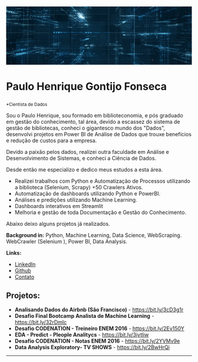 <p align="center">
  <img src="banner.png" >
</p>

# Paulo Henrique Gontijo Fonseca
<sub>*Cientista de Dados</sub>



Sou o Paulo Henrique, sou formado em biblioteconomia, e pós graduado em gestão do conhecimento, tal área, devido a escassez do sistema de gestão 
de bibliotecas, conheci o gigantesco mundo dos "Dados", desenvolvi projetos em Power BI de Análise de Dados que trouxe benefícios e redução de custos para a empresa.

Devido a paixão pelos dados, realizei outra faculdade em Análise e Desenvolvimento de Sistemas, e conheci a Ciência de Dados.

Desde então me especializo e dedico meus estudos a esta área. 

* Realizei trabalhos com Python e Automatização de Processos utilizando a biblioteca (Selenium, Scrapy) +50 Crawlers Ativos. 
* Automatização de dashboards utilizando Python e PowerBI.
* Análises e predições utilizando Machine Learning.
* Dashboards interativos em Streamlit
* Melhoria e gestão de toda Documentação e Gestão do Conhecimento.


Abaixo deixo alguns projetos já realizados.


**Background in:** Python, Machine Learning, Data Science, WebScraping. WebCrawler (Selenium ), Power BI, Data Analysis.

**Links:**
* [LinkedIn](https://www.linkedin.com/in/paulohenriquegf/)
* [Github](https://github.com/paulohenriquegf/)
* [Contato](paulohenriquegf@hotmail.com)

## Projetos:

* **Analisando Dados do Airbnb (São Francisco)** -  https://bit.ly/3cD3g1r
* **Desafio Final Bootcamp Analista de Machine Learning** -  https://bit.ly/32rDmIc
* **Desafio CODENATION - Treineiro ENEM 2016** -  https://bit.ly/2Ev150Y
* **EDA - Predict - Pleople Analitycs** -  https://bit.ly/3iytliw
* **Desafio CODENATION - Notas ENEM 2016** -  https://bit.ly/2YVMv9e
* **Data Analysis Exploratory- TV SHOWS**  -  https://bit.ly/2BwHrQi


---




